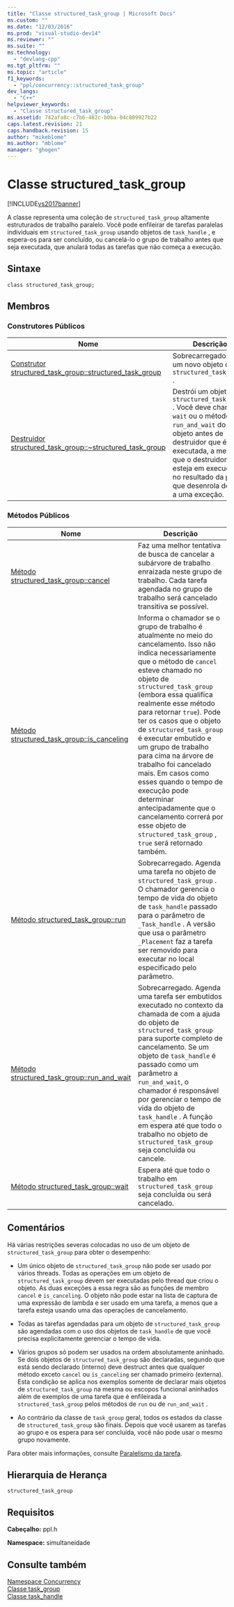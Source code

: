 ```yaml
---
title: "Classe structured_task_group | Microsoft Docs"
ms.custom: ""
ms.date: "12/03/2016"
ms.prod: "visual-studio-dev14"
ms.reviewer: ""
ms.suite: ""
ms.technology: 
  - "devlang-cpp"
ms.tgt_pltfrm: ""
ms.topic: "article"
f1_keywords: 
  - "ppl/concurrency::structured_task_group"
dev_langs: 
  - "C++"
helpviewer_keywords: 
  - "Classe structured_task_group"
ms.assetid: 742afa8c-c7b6-482c-b0ba-04c809927b22
caps.latest.revision: 21
caps.handback.revision: 15
author: "mikeblome"
ms.author: "mblome"
manager: "ghogen"
---
```

# Classe structured_task_group
[!INCLUDE[vs2017banner](../../../assembler/inline/includes/vs2017banner.md)]

A classe representa uma coleção de `structured_task_group` altamente estruturados de trabalho paralelo.  Você pode enfileirar de tarefas paralelas individuais em `structured_task_group` usando objetos de `task_handle` , e espera\-os para ser concluído, ou cancelá\-lo o grupo de trabalho antes que seja executada, que anulará todas as tarefas que não começa a execução.  
  
## Sintaxe  
  
```  
class structured_task_group;  
```  
  
## Membros  
  
### Construtores Públicos  
  
|Nome|Descrição|  
|----------|---------------|  
|[Construtor structured\_task\_group::structured\_task\_group](../Topic/structured_task_group::structured_task_group%20Constructor.md)|Sobrecarregado.  Cria um novo objeto de `structured_task_group` .|  
|[Destruidor structured\_task\_group::~structured\_task\_group](../Topic/structured_task_group::~structured_task_group%20Destructor.md)|Destrói um objeto de `structured_task_group` .  Você deve chamar `wait` ou o método de `run_and_wait` do objeto antes de destruidor que é executada, a menos que o destruidor esteja em execução no resultado da pilha que desenrola devido a uma exceção.|  
  
### Métodos Públicos  
  
|Nome|Descrição|  
|----------|---------------|  
|[Método structured\_task\_group::cancel](../Topic/structured_task_group::cancel%20Method.md)|Faz uma melhor tentativa de busca de cancelar a subárvore de trabalho enraizada neste grupo de trabalho.  Cada tarefa agendada no grupo de trabalho será cancelado transitiva se possível.|  
|[Método structured\_task\_group::is\_canceling](../Topic/structured_task_group::is_canceling%20Method.md)|Informa o chamador se o grupo de trabalho é atualmente no meio do cancelamento.  Isso não indica necessariamente que o método de `cancel` esteve chamado no objeto de `structured_task_group` \(embora essa qualifica realmente esse método para retornar `true`\).  Pode ter os casos que o objeto de `structured_task_group` é executar embutido e um grupo de trabalho para cima na árvore de trabalho foi cancelado mais.  Em casos como esses quando o tempo de execução pode determinar antecipadamente que o cancelamento correrá por esse objeto de `structured_task_group` , `true` será retornado também.|  
|[Método structured\_task\_group::run](../Topic/structured_task_group::run%20Method.md)|Sobrecarregado.  Agenda uma tarefa no objeto de `structured_task_group` .  O chamador gerencia o tempo de vida do objeto de `task_handle` passado para o parâmetro de `_Task_handle` .  A versão que usa o parâmetro `_Placement` faz a tarefa ser removido para executar no local especificado pelo parâmetro.|  
|[Método structured\_task\_group::run\_and\_wait](../Topic/structured_task_group::run_and_wait%20Method.md)|Sobrecarregado.  Agenda uma tarefa ser embutidos executado no contexto da chamada de com a ajuda do objeto de `structured_task_group` para suporte completo de cancelamento.  Se um objeto de `task_handle` é passado como um parâmetro a `run_and_wait`, o chamador é responsável por gerenciar o tempo de vida do objeto de `task_handle` .  A função em espera até que todo o trabalho no objeto de `structured_task_group` seja concluída ou cancele.|  
|[Método structured\_task\_group::wait](../Topic/structured_task_group::wait%20Method.md)|Espera até que todo o trabalho em `structured_task_group` seja concluída ou será cancelado.|  
  
## Comentários  
 Há várias restrições severas colocadas no uso de um objeto de `structured_task_group` para obter o desempenho:  
  
-   Um único objeto de `structured_task_group` não pode ser usado por vários threads.  Todas as operações em um objeto de `structured_task_group` devem ser executadas pelo thread que criou o objeto.  As duas exceções a essa regra são as funções de membro `cancel` e `is_canceling`.  O objeto não pode estar na lista de captura de uma expressão de lambda e ser usado em uma tarefa, a menos que a tarefa esteja usando uma das operações de cancelamento.  
  
-   Todas as tarefas agendadas para um objeto de `structured_task_group` são agendadas com o uso dos objetos de `task_handle` de que você precisa explicitamente gerenciar o tempo de vida.  
  
-   Vários grupos só podem ser usados na ordem absolutamente aninhado.  Se dois objetos de `structured_task_group` são declaradas, segundo que está sendo declarado \(interno\) deve destruct antes que qualquer método exceto `cancel` ou `is_canceling` ser chamado primeiro \(externa\).  Esta condição se aplica nos exemplos somente de declarar mais objetos de `structured_task_group` na mesma ou escopos funcional aninhados além de exemplos de uma tarefa que é enfileirada a `structured_task_group` pelos métodos de `run` ou de `run_and_wait` .  
  
-   Ao contrário da classe de `task_group` geral, todos os estados da classe de `structured_task_group` são finais.  Depois que você usarem as tarefas ao grupo e os espera para ser concluída, você não pode usar o mesmo grupo novamente.  
  
 Para obter mais informações, consulte [Paralelismo da tarefa](../../../parallel/concrt/task-parallelism-concurrency-runtime.md).  
  
## Hierarquia de Herança  
 `structured_task_group`  
  
## Requisitos  
 **Cabeçalho:** ppl.h  
  
 **Namespace:** simultaneidade  
  
## Consulte também  
 [Namespace Concurrency](../../../parallel/concrt/reference/concurrency-namespace.md)   
 [Classe task\_group](../Topic/task_group%20Class.md)   
 [Classe task\_handle](../../../parallel/concrt/reference/task-handle-class.md)